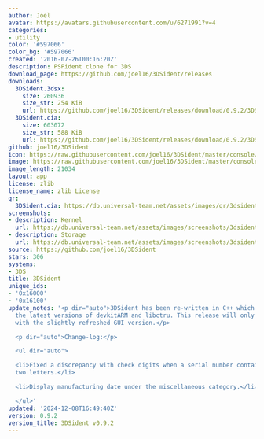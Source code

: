 ```yaml
---
author: Joel
avatar: https://avatars.githubusercontent.com/u/6271991?v=4
categories:
- utility
color: '#597066'
color_bg: '#597066'
created: '2016-07-26T00:16:20Z'
description: PSPident clone for 3DS
download_page: https://github.com/joel16/3DSident/releases
downloads:
  3DSident.3dsx:
    size: 260936
    size_str: 254 KiB
    url: https://github.com/joel16/3DSident/releases/download/0.9.2/3DSident.3dsx
  3DSident.cia:
    size: 603072
    size_str: 588 KiB
    url: https://github.com/joel16/3DSident/releases/download/0.9.2/3DSident.cia
github: joel16/3DSident
icon: https://raw.githubusercontent.com/joel16/3DSident/master/console/res/icon.png
image: https://raw.githubusercontent.com/joel16/3DSident/master/console/res/banner.png
image_length: 21034
layout: app
license: zlib
license_name: zlib License
qr:
  3DSident.cia: https://db.universal-team.net/assets/images/qr/3dsident-cia.png
screenshots:
- description: Kernel
  url: https://db.universal-team.net/assets/images/screenshots/3dsident/kernel.png
- description: Storage
  url: https://db.universal-team.net/assets/images/screenshots/3dsident/storage.png
source: https://github.com/joel16/3DSident
stars: 306
systems:
- 3DS
title: 3DSident
unique_ids:
- '0x16000'
- '0x16100'
update_notes: '<p dir="auto">3DSident has been re-written in C++ which makes use of
  the latest versions of devkitARM and libctru. This release will only be available
  with the slightly refreshed GUI version.</p>

  <p dir="auto">Change-log:</p>

  <ul dir="auto">

  <li>Fixed a discrepancy with check digits when a serial number contains more than
  two letters.</li>

  <li>Display manufacturing date under the miscellaneous category.</li>

  </ul>'
updated: '2024-12-08T16:49:40Z'
version: 0.9.2
version_title: 3DSident v0.9.2
---
```

